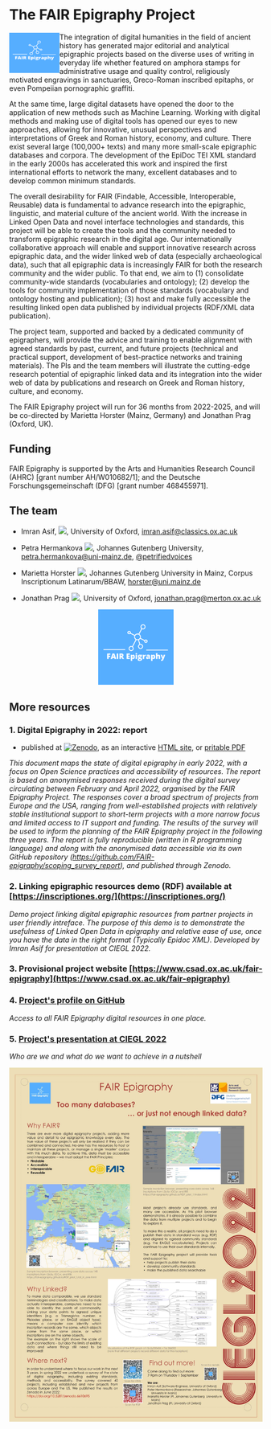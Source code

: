 # The FAIR Epigraphy Project 

<img align="left" width="100" height="80" src="./docs/FAIRlogo_canva_lighter.png" title="FAIR Epigraphy logo">

<p> The integration of digital humanities in the field of ancient history has generated major editorial and analytical epigraphic projects based on the diverse uses of writing in everyday life whether featured on amphora stamps for administrative usage and quality control, religiously motivated engravings in sanctuaries, Greco-Roman inscribed epitaphs, or even Pompeiian pornographic graffiti.  </p>

At the same time, large digital datasets have opened the door to the application of new methods such as Machine Learning. Working with digital methods and making use of digital tools has opened our eyes to new approaches, allowing for innovative, unusual perspectives and interpretations of Greek and Roman history, economy, and culture. There exist several large (100,000+ texts) and many more small-scale epigraphic databases and corpora. The development of the EpiDoc TEI XML standard in the early 2000s has accelerated this work and inspired the first international efforts to network the many, excellent databases and to develop common minimum standards.

The overall desirability for FAIR (Findable, Accessible, Interoperable, Reusable) data is fundamental to advance research into the epigraphic, linguistic, and material culture of the ancient world. With the increase in Linked Open Data and novel interface technologies and standards, this project will be able to create the tools and the community needed to transform epigraphic research in the digital age. Our internationally collaborative approach will enable and support innovative research across epigraphic data, and the wider linked web of data (especially archaeological data), such that all epigraphic data is increasingly FAIR for both the research community and the wider public. To that end, we aim to (1) consolidate community-wide standards (vocabularies and ontology); (2) develop the tools for community implementation of those standards (vocabulary and ontology hosting and publication); (3) host and make fully accessible the resulting linked open data published by individual projects (RDF/XML data publication).

The project team, supported and backed by a dedicated community of epigraphers, will provide the advice and training to enable alignment with agreed standards by past, current, and future projects (technical and practical support, development of best-practice networks and training materials). The PIs and the team members will illustrate the cutting-edge research potential of epigraphic linked data and its integration into the wider web of data by publications and research on Greek and Roman history, culture, and economy.

The FAIR Epigraphy project will run for 36 months from 2022-2025, and will be  co-directed by Marietta Horster (Mainz, Germany) and Jonathan Prag (Oxford, UK).

## Funding

FAIR Epigraphy is supported by the Arts and Humanities Research Council (AHRC) [grant number AH/W010682/1]; and the Deutsche Forschungsgemeinschaft (DFG) [grant number 468455971].

## The team

* Imran Asif, [![](https://orcid.org/sites/default/files/images/orcid_16x16.png)](https://orcid.org/0000-0002-1144-6265), University of Oxford, imran.asif@classics.ox.ac.uk

* Petra Hermankova [![](https://orcid.org/sites/default/files/images/orcid_16x16.png)](https://orcid.org/0000-0002-6349-0540), Johannes Gutenberg University, petra.hermankova@uni-mainz.de, [@petrifiedvoices](https://github.com/petrifiedvoices)

* Marietta Horster [![](https://orcid.org/sites/default/files/images/orcid_16x16.png)](https://orcid.org/0000-0003-1434-224X), Johannes Gutenberg University in Mainz, Corpus Inscriptionum Latinarum/BBAW, horster@uni.mainz.de

* Jonathan Prag [![](https://orcid.org/sites/default/files/images/orcid_16x16.png)](https://orcid.org/0000-0003-3819-8537), University of Oxford, jonathan.prag@merton.ox.ac.uk

<p align="center">
  <img src="./docs/FAIRlogo_canva_lighter.png" width="150" title="FAIR Epigraphy logo">
</p>

## More resources

### 1. Digital Epigraphy in 2022: report
- published at [![Zenodo](https://zenodo.org/badge/464419328.svg)](https://zenodo.org/badge/latestdoi/464419328), as an interactive [HTML site](https://fair-epigraphy.github.io/scoping_survey_report/scripts/01_FAIR_epi_report.html), or [pritable PDF](https://github.com/FAIR-epigraphy/scoping_survey_report/blob/main/scripts/01_FAIR_epi_report.pdf)

_This document maps the state of digital epigraphy in early 2022, with a focus on Open Science practices and accessibility of resources. The report is based on anonymised responses received during the digital survey circulating between February and April 2022, organised by the FAIR Epigraphy Project. The responses cover a broad spectrum of projects from Europe and the USA, ranging from well-established projects with relatively stable institutional support to short-term projects with a more narrow focus and limited access to IT support and funding. The results of the survey will be used to inform the planning of the FAIR Epigraphy project in the following three years. The report is fully reproducible (written in R programming language) and along with the anonymised data accessible via its own GitHub repository (https://github.com/FAIR-epigraphy/scoping_survey_report), and published through Zenodo._

### 2. Linking epigraphic resources demo (RDF) available at [https://inscriptiones.org/](https://inscriptiones.org/)

_Demo project linking digital epigraphic resources from partner projects in user friendly intreface. The purpose of this demo is to demonstrate the usefulness of Linked Open Data in epigraphy and relative ease of use, once you have the data in the right format (Typically Epidoc XML). Developed by Imran Asif for presentation at CIEGL 2022._

### 3. Provisional project website [https://www.csad.ox.ac.uk/fair-epigraphy](https://www.csad.ox.ac.uk/fair-epigraphy)

### 4. [Project's profile on GitHub](https://github.com/FAIR-epigraphy)

_Access to all FAIR Epigraphy digital resources in one place._

### 5. [Project's presentation at CIEGL 2022](../docs/CIEGL22_poster_FAIR.pdf)

_Who are we and what do we want to achieve in a nutshell_

<p align="center">
  <img src="https://github.com/FAIR-epigraphy/home/blob/main/docs/CIEGL_poster_FAIR.png" title="FAIR Epigraphy poster at CIEGL 22" align="left">
</p>

---


